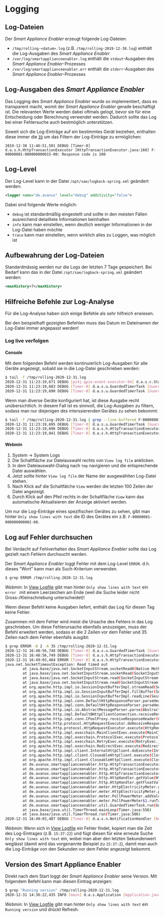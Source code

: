 # Logging
## Log-Dateien
Der *Smart Appliance Enabler* erzeugt folgende Log-Dateien:
- `/tmp/rolling-<datum>.log` (z.B. `/tmp/rolling-2019-12-30.log`) enthält die Log-Ausgaben des *Smart Appliance Enabler*
- `/var/log/smartapplianceenabler.log` enthält die `stdout`-Ausgaben des *Smart Appliance Enabler*-Prozesses
- `/var/log/smartapplianceenabler.err` enthält die `stderr`-Ausgaben des *Smart Appliance Enabler*-Prozesses

## Log-Ausgaben des *Smart Appliance Enabler*
Das Logging des *Smart Appliance Enabler* wurde so implementiert, dass es transparent macht, womit der *Smart Appliance Enabler* gerade beschäftigt ist. Die relevanten Werte werden dabei oftmals gelogt, bevor sie für eine Entscheidung oder Berechnung verwendet werden. Dadurch sollte das Log bei einer Fehlersuche auch bestmöglich unterstützen.

Soweit sich die Log-Einträge auf ein bestimmtes Gerät beziehen, enthalten diese immer die [`ID`](Appliance_DE.md#id) um das Filtern der Log-Einträge zu ermöglichen:

```
2019-12-30 11:46:51,501 DEBUG [Timer-0] d.a.s.h.HttpTransactionExecutor [HttpTransactionExecutor.java:160] F-00000001-000000000015-00: Response code is 200
```

## Log-Level
Der Log-Level kann in der Datei `/opt/sae/logback-spring.xml` geändert werden:

```xml
<logger name="de.avanux" level="debug" additivity="false">
```

Dabei sind folgende Werte möglich:
- `debug` ist standardmäßig eingestellt und sollte in den meisten Fällen ausreichend detailliete Informationen beinhalten
- `info` kann man einstellen, wenn deutlich weniger Informationen in der Log-Datei haben möchte
- `trace` kann man einstellen, wenn wirklich alles zu Loggen, was möglich ist

## Aufbewahrung der Log-Dateien
Standardmässig werden nur die Logs der letzten 7 Tage gespeichert. Bei Bedarf kann das in der Datei `/opt/sae/logback-spring.xml` geändert werden:

```xml
<maxHistory>7</maxHistory>
```

## Hilfreiche Befehle zur Log-Analyse
Für die Log-Analyse haben sich einige Befehle als sehr hilfreich erwiesen.

Bei den beispielhaft gezeigten Befehlen muss das Datum im Dateinamen der Log-Datei immer angepasst werden!

### Log live verfolgen
#### Console
Mit dem folgenden Befehl werden kontinuierlich Log-Ausgaben für alle Geräte angezeigt, sobald sie in die Log-Datei geschrieben werden: 

```bash
$ tail -f /tmp/rolling-2020-12-31.log
2020-12-31 11:23:19,671 DEBUG [pi4j-gpio-event-executor-94] d.a.s.c.StartingCurrentSwitch [StartingCurrentSwitch.java:325] F-00000001-000000000012-00: Finished current not detected.
2020-12-31 11:23:19,683 DEBUG [Timer-0] d.a.s.u.GuardedTimerTask [GuardedTimerTask.java:54] F-00000001-000000000004-00: Executing timer task name=PollEnergyMeter id=21173788
2020-12-31 11:23:19,690 DEBUG [Timer-0] d.a.s.u.GuardedTimerTask [GuardedTimerTask.java:54] F-00000001-000000000005-00: Executing timer task name=PollEnergyMeter id=24264618
```

Wenn man diverse Geräte konfiguriert hat, ist diese Ausgabe recht unübersichtlich. In diesem Fall ist es sinnvoll, die Log-Ausgaben zu filtern, sodass man nur diejenigen des interssierenden Gerätes zu sehen bekommt:

```bash
$ tail -f /tmp/rolling-2020-12-31.log | grep --line-buffered F-00000001-000000000002-00
2020-12-31 11:23:19,695 DEBUG [Timer-0] d.a.s.u.GuardedTimerTask [GuardedTimerTask.java:54] F-00000001-000000000002-00: Executing timer task name=PollPowerMeter id=26904981
2020-12-31 11:23:19,696 DEBUG [Timer-0] d.a.s.h.HttpTransactionExecutor [HttpTransactionExecutor.java:107] F-00000001-000000000002-00: Sending GET request url=http://wasserversorgung//cm?cmnd=Status%208
2020-12-31 11:23:19,841 DEBUG [Timer-0] d.a.s.h.HttpTransactionExecutor [HttpTransactionExecutor.java:168] F-00000001-000000000002-00: Response code is 200
```

#### Webmin
<a name="webmin-logs"></a>

1. System -> System Logs
2. Die Schaltfläche zur Dateiauswahl rechts von `View log file` anklicken. 
3. In dem Dateiauswahl-Dialog nach `tmp` navigieren und die entsprechende Datei auswählen. 
4. Jetzt sollte hinter `View log file` der Name der ausgewählten Log-Datei stehen. 
5. Nach Klick auf die Schaltfälche `View` werden die letzten 100 Zeilen der Datei angezeigt. 
6. Durch Klick auf den Pfeil rechts in der Schaltfläche `View` kann das automatische Aktualisieren der Anzeige aktiviert werden.

Um nur die Log-Einträge eines spezifischen Gerätes zu sehen, gibt man hinter `Only show lines with text` die ID des Gerätes ein z.B. `F-00000001-000000000002-00`.

## Log auf Fehler durchsuchen

Bei Verdacht auf Fehlverhalten des *Smart Appliance Enabler* sollte das Log gezielt nach Fehlern durchsucht werden.

Der *Smart Appliance Enabler* loggt Fehler mit dem Log-Level `ERROR`. d.h. dieses "Wort" kann man als Such-Kriterium verwenden.

```bash
$ grep ERROR /tmp/rolling-2020-12-31.log
```

*Webmin*: In [View Logfile](#webmin-logs) gibt man hinter `Only show lines with text` ein `error ` mit einem Leerzeichen am Ende (weil die Suche leider nicht Gross-/Kleinschriebung unterscheidet)!

Wenn dieser Befehl keine Ausgaben liefert, enthält das Log für diesen Tag keine Fehler. 

Zusammen mit dem Fehler wird meist die Ursache des Fehlers in das Log geschrieben. Um diese Fehlerursache ebenfalls anzuzeigen, muss der Befehl erweitert werden, sodass er die 2 Zeilen vor dem Fehler und 35 Zeilen nach dem Fehler ebenfalls ausgibt:
```bash
$ grep ERROR -B 2 -A 35 /tmp/rolling-2020-12-31.log
2020-12-31 16:48:56,748 DEBUG [Timer-0] d.a.s.u.GuardedTimerTask [GuardedTimerTask.java:54] F-00000001-000000000006-00: Executing timer task name=PollPowerMeter id=25032537
2020-12-31 16:48:56,749 DEBUG [Timer-0] d.a.s.h.HttpTransactionExecutor [HttpTransactionExecutor.java:107] F-00000001-000000000006-00: Sending GET request url=http://thermomix/cm?cmnd=Status%208
2020-12-31 16:49:03,484 ERROR [Timer-0] d.a.s.h.HttpTransactionExecutor [HttpTransactionExecutor.java:120] F-00000001-000000000006-00: Error executing GET request.
java.net.SocketTimeoutException: Read timed out
        at java.base/java.net.SocketInputStream.socketRead0(Native Method)
        at java.base/java.net.SocketInputStream.socketRead(SocketInputStream.java:115)
        at java.base/java.net.SocketInputStream.read(SocketInputStream.java:168)
        at java.base/java.net.SocketInputStream.read(SocketInputStream.java:140)
        at org.apache.http.impl.io.SessionInputBufferImpl.streamRead(SessionInputBufferImpl.java:137)
        at org.apache.http.impl.io.SessionInputBufferImpl.fillBuffer(SessionInputBufferImpl.java:153)
        at org.apache.http.impl.io.SessionInputBufferImpl.readLine(SessionInputBufferImpl.java:280)
        at org.apache.http.impl.conn.DefaultHttpResponseParser.parseHead(DefaultHttpResponseParser.java:138)
        at org.apache.http.impl.conn.DefaultHttpResponseParser.parseHead(DefaultHttpResponseParser.java:56)
        at org.apache.http.impl.io.AbstractMessageParser.parse(AbstractMessageParser.java:259)
        at org.apache.http.impl.DefaultBHttpClientConnection.receiveResponseHeader(DefaultBHttpClientConnection.java:163)
        at org.apache.http.impl.conn.CPoolProxy.receiveResponseHeader(CPoolProxy.java:157)
        at org.apache.http.protocol.HttpRequestExecutor.doReceiveResponse(HttpRequestExecutor.java:273)
        at org.apache.http.protocol.HttpRequestExecutor.execute(HttpRequestExecutor.java:125)
        at org.apache.http.impl.execchain.MainClientExec.execute(MainClientExec.java:272)
        at org.apache.http.impl.execchain.ProtocolExec.execute(ProtocolExec.java:186)
        at org.apache.http.impl.execchain.RetryExec.execute(RetryExec.java:89)
        at org.apache.http.impl.execchain.RedirectExec.execute(RedirectExec.java:110)
        at org.apache.http.impl.client.InternalHttpClient.doExecute(InternalHttpClient.java:185)
        at org.apache.http.impl.client.CloseableHttpClient.execute(CloseableHttpClient.java:83)
        at org.apache.http.impl.client.CloseableHttpClient.execute(CloseableHttpClient.java:108)
        at de.avanux.smartapplianceenabler.http.HttpTransactionExecutor.get(HttpTransactionExecutor.java:116)
        at de.avanux.smartapplianceenabler.http.HttpTransactionExecutor.executeLeaveOpen(HttpTransactionExecutor.java:96)
        at de.avanux.smartapplianceenabler.http.HttpTransactionExecutor.execute(HttpTransactionExecutor.java:76)
        at de.avanux.smartapplianceenabler.http.HttpHandler.getValue(HttpHandler.java:85)
        at de.avanux.smartapplianceenabler.http.HttpHandler.getFloatValue(HttpHandler.java:45)
        at de.avanux.smartapplianceenabler.meter.HttpElectricityMeter.getValue(HttpElectricityMeter.java:281)
        at de.avanux.smartapplianceenabler.meter.HttpElectricityMeter.pollPower(HttpElectricityMeter.java:259)
        at de.avanux.smartapplianceenabler.meter.PollPowerMeter.addValue(PollPowerMeter.java:70)
        at de.avanux.smartapplianceenabler.meter.PollPowerMeter$1.runTask(PollPowerMeter.java:54)
        at de.avanux.smartapplianceenabler.util.GuardedTimerTask.run(GuardedTimerTask.java:57)
        at java.base/java.util.TimerThread.mainLoop(Timer.java:556)
        at java.base/java.util.TimerThread.run(Timer.java:506)
2020-12-31 16:49:03,487 DEBUG [Timer-0] d.a.s.n.NotificationHandler [NotificationHandler.java:96] F-00000001-000000000006-00: Checking notification preconditions: errorCountPerDay=0
```

*Webmin*: Wenn sich in [View Logfile](#webmin-logs) ein Fehler findet, kopiert man die Zeit des Log-Eintrages (z.B. `15:37:22`) und fügt diesen für eine erneute Suche `Only show lines with text` ein, wobei man aber den letzten Sekundenwert weglässt (damit wird das vorgenannte Beispiel zu `15:37:2`), damit man auch die Log-Einträge von den Sekunden vor dem Fehler angezeigt bekommt.

## Version des Smart Appliance Enabler
Direkt nach dem Start loggt der *Smart Appliance Enabler* seine Version. Mit folgendem Befehl kann man diesen Eintrag anzeigen:

```bash
$ grep "Running version" /tmp/rolling-2020-12-31.log 
2020-12-31 14:36:22,435 INFO [main] d.a.s.Application [Application.java:49] Running version 1.6.7 2020-12-31 13:31
```

*Webmin*: In [View Logfile](#webmin-logs) gibt man hinter `Only show lines with text` ein `Running version` und drückt Refresh.
